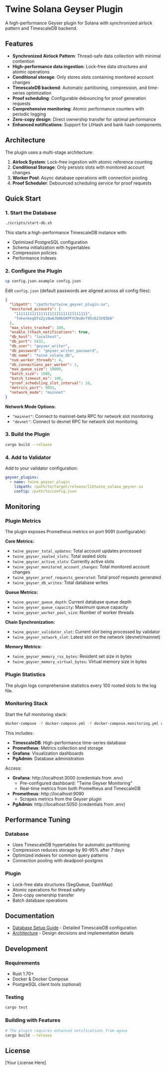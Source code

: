 # Twine Solana Geyser Plugin

A high-performance Geyser plugin for Solana with synchronized airlock pattern and TimescaleDB backend.

## Features

- **Synchronized Airlock Pattern**: Thread-safe data collection with minimal contention
- **High-performance data ingestion**: Lock-free data structures and atomic operations
- **Conditional storage**: Only stores slots containing monitored account changes
- **TimescaleDB backend**: Automatic partitioning, compression, and time-series optimization
- **Proof scheduling**: Configurable debouncing for proof generation requests
- **Comprehensive monitoring**: Atomic performance counters with periodic logging
- **Zero-copy design**: Direct ownership transfer for optimal performance
- **Enhanced notifications**: Support for LtHash and bank hash components

## Architecture

The plugin uses a multi-stage architecture:

1. **Airlock System**: Lock-free ingestion with atomic reference counting
2. **Conditional Storage**: Only persists slots with monitored account changes
3. **Worker Pool**: Async database operations with connection pooling
4. **Proof Scheduler**: Debounced scheduling service for proof requests

## Quick Start

### 1. Start the Database

```bash
./scripts/start-db.sh
```

This starts a high-performance TimescaleDB instance with:
- Optimized PostgreSQL configuration
- Schema initialization with hypertables
- Compression policies
- Performance indexes

### 2. Configure the Plugin

```bash
cp config.json.example config.json
```

Edit `config.json` (default passwords are aligned across all config files):
```json
{
  "libpath": "/path/to/twine_geyser_plugin.so",
  "monitored_accounts": [
    "11111111111111111111111111111111",
    "TokenkegQfeZyiNwAJbNbGKPFXCWuBvf9Ss623VQ5DA"
  ],
  "max_slots_tracked": 100,
  "enable_lthash_notifications": true,
  "db_host": "localhost",
  "db_port": 5432,
  "db_user": "geyser_writer",
  "db_password": "geyser_writer_password",
  "db_name": "twine_solana_db",
  "num_worker_threads": 4,
  "db_connections_per_worker": 2,
  "max_queue_size": 10000,
  "batch_size": 1000,
  "batch_timeout_ms": 100,
  "proof_scheduling_slot_interval": 10,
  "metrics_port": 9091,
  "network_mode": "mainnet"
}
```

**Network Mode Options:**
- `"mainnet"`: Connect to mainnet-beta RPC for network slot monitoring
- `"devnet"`: Connect to devnet RPC for network slot monitoring

### 3. Build the Plugin

```bash
cargo build --release
```

### 4. Add to Validator

Add to your validator configuration:

```yaml
geyser_plugins:
  - name: twine_geyser_plugin
    libpath: /path/to/target/release/libtwine_solana_geyser.so
    config: /path/to/config.json
```

## Monitoring

### Plugin Metrics

The plugin exposes Prometheus metrics on port 9091 (configurable):

**Core Metrics:**
- `twine_geyser_total_updates`: Total account updates processed
- `twine_geyser_sealed_slots`: Total sealed slots
- `twine_geyser_active_slots`: Currently active slots
- `twine_geyser_monitored_account_changes`: Total monitored account changes
- `twine_geyser_proof_requests_generated`: Total proof requests generated
- `twine_geyser_db_writes`: Total database writes

**Queue Metrics:**
- `twine_geyser_queue_depth`: Current database queue depth
- `twine_geyser_queue_capacity`: Maximum queue capacity
- `twine_geyser_worker_pool_size`: Number of worker threads

**Chain Synchronization:**
- `twine_geyser_validator_slot`: Current slot being processed by validator
- `twine_geyser_network_slot`: Latest slot on the network (devnet/mainnet)

**Memory Metrics:**
- `twine_geyser_memory_rss_bytes`: Resident set size in bytes
- `twine_geyser_memory_virtual_bytes`: Virtual memory size in bytes

### Plugin Statistics

The plugin logs comprehensive statistics every 100 rooted slots to the log file.

### Monitoring Stack

Start the full monitoring stack:
```bash
docker-compose -f docker-compose.yml -f docker-compose.monitoring.yml up -d
```

This includes:
- **TimescaleDB**: High-performance time-series database
- **Prometheus**: Metrics collection and storage
- **Grafana**: Visualization dashboards
- **PgAdmin**: Database administration

Access:
- **Grafana**: http://localhost:3000 (credentials from .env)
  - Pre-configured dashboard: "Twine Geyser Monitoring"
  - Real-time metrics from both Prometheus and TimescaleDB
- **Prometheus**: http://localhost:9090
  - Scrapes metrics from the Geyser plugin
- **PgAdmin**: http://localhost:5050 (credentials from .env)

## Performance Tuning

### Database
- Uses TimescaleDB hypertables for automatic partitioning
- Compression reduces storage by 90-95% after 7 days
- Optimized indexes for common query patterns
- Connection pooling with deadpool-postgres

### Plugin
- Lock-free data structures (SegQueue, DashMap)
- Atomic operations for thread safety
- Zero-copy ownership transfer
- Batch database operations

## Documentation

- [Database Setup Guide](docs/DATABASE.md) - Detailed TimescaleDB configuration
- [Architecture](geyser_db.md) - Design decisions and implementation details

## Development

### Requirements
- Rust 1.70+
- Docker & Docker Compose
- PostgreSQL client tools (optional)

### Testing
```bash
cargo test
```

### Building with Features
```bash
# The plugin requires enhanced notifications from agave
cargo build --release
```

## License

[Your License Here]